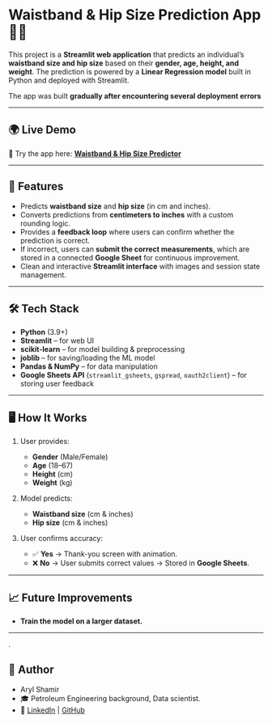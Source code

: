 # Waistband & Hip Size Prediction App 👖✨  

This project is a **Streamlit web application** that predicts an individual’s **waistband size and hip size** based on their **gender, age, height, and weight**. The prediction is powered by a **Linear Regression model** built in Python and deployed with Streamlit.  

The app was built **gradually after encountering several deployment errors**  

---

## 🌍 Live Demo  

🚀 Try the app here: **[Waistband & Hip Size Predictor](https://waistbandapp-ys7vlhzvtfnwpmnvvl3fcq.streamlit.app/)**  

---

## 🚀 Features  
- Predicts **waistband size** and **hip size** (in cm and inches).  
- Converts predictions from **centimeters to inches** with a custom rounding logic.  
- Provides a **feedback loop** where users can confirm whether the prediction is correct.  
- If incorrect, users can **submit the correct measurements**, which are stored in a connected **Google Sheet** for continuous improvement.  
- Clean and interactive **Streamlit interface** with images and session state management.  

---

## 🛠 Tech Stack  
- **Python** (3.9+)  
- **Streamlit** – for web UI  
- **scikit-learn** – for model building & preprocessing  
- **joblib** – for saving/loading the ML model  
- **Pandas & NumPy** – for data manipulation  
- **Google Sheets API** (`streamlit_gsheets`, `gspread`, `oauth2client`) – for storing user feedback  

---

## 🖥️ How It Works  

1. User provides:  
   - **Gender** (Male/Female)  
   - **Age** (18–67)  
   - **Height** (cm)  
   - **Weight** (kg)  

2. Model predicts:  
   - **Waistband size** (cm & inches)  
   - **Hip size** (cm & inches)  

3. User confirms accuracy:  
   - ✅ **Yes** → Thank-you screen with animation.  
   - ❌ **No** → User submits correct values → Stored in **Google Sheets**.  

---

## 📈 Future Improvements
- **Train the model on a larger dataset.**

---
.
## 👤 Author
- Aryl Shamir
- 🎓 Petroleum Engineering background, Data scientist.
- 🔗 [LinkedIn](https://www.linkedin.com/in/bossou-aryl-7a89782b6/) | [GitHub](https://github.com/aryl-shamir)

